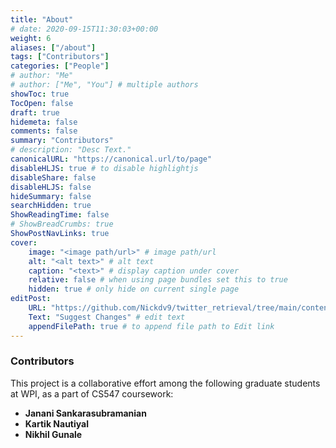 ```yaml
---
title: "About"
# date: 2020-09-15T11:30:03+00:00
weight: 6
aliases: ["/about"]
tags: ["Contributors"]
categories: ["People"]
# author: "Me"
# author: ["Me", "You"] # multiple authors
showToc: true
TocOpen: false
draft: true
hidemeta: false
comments: false
summary: "Contributors"
# description: "Desc Text."
canonicalURL: "https://canonical.url/to/page"
disableHLJS: true # to disable highlightjs
disableShare: false
disableHLJS: false
hideSummary: false
searchHidden: true
ShowReadingTime: false
# ShowBreadCrumbs: true
ShowPostNavLinks: true
cover:
    image: "<image path/url>" # image path/url
    alt: "<alt text>" # alt text
    caption: "<text>" # display caption under cover
    relative: false # when using page bundles set this to true
    hidden: true # only hide on current single page
editPost:
    URL: "https://github.com/Nickdv9/twitter_retrieval/tree/main/content/"
    Text: "Suggest Changes" # edit text
    appendFilePath: true # to append file path to Edit link
---
```


### Contributors

This project is a collaborative effort among the following graduate students at WPI, as a part of CS547 coursework:

- **Janani Sankarasubramanian**
- **Kartik Nautiyal**
- **Nikhil Gunale**

